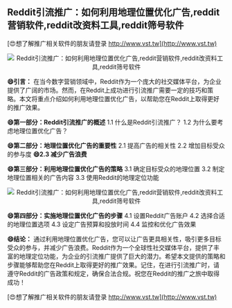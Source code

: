 ## **Reddit引流推广：如何利用地理位置优化广告,reddit营销软件,reddit改资料工具,reddit筛号软件**

[😍想了解推广相关软件的朋友请登录 http://www.vst.tw](http://www.vst.tw)

 <center><img src="https://vst.tw/MP4/tuiguang/png/3.png" alt="Reddit引流推广：如何利用地理位置优化广告,reddit营销软件,reddit改资料工具,reddit筛号软件"></center>

**😄引言：**
在当今数字营销领域中，Reddit作为一个庞大的社交媒体平台，为企业提供了广阔的市场。然而，在Reddit上成功进行引流推广需要一定的技巧和策略。本文将重点介绍如何利用地理位置优化广告，以帮助您在Reddit上取得更好的推广效果。

**😄第一部分：Reddit引流推广的概述**
1.1 什么是Reddit引流推广？
1.2 为什么要考虑地理位置优化广告？

**😄第二部分：地理位置优化广告的重要性**
2.1 提高广告的相关性
2.2 增加目标受众的参与度
**😄2.3 减少广告浪费**

**😄第三部分：利用地理位置优化广告的策略**
3.1 确定目标受众的地理位置
3.2 制定地理位置相关的广告内容
3.3 使用Reddit的地理定位功能

 <center><img src="https://vst.tw/MP4/tuiguang/png/0.png" alt="Reddit引流推广：如何利用地理位置优化广告,reddit营销软件,reddit改资料工具,reddit筛号软件"></center>

**😄第四部分：实施地理位置优化广告的步骤**
4.1 设置Reddit广告账户
4.2 选择合适的地理位置选项
4.3 设定广告预算和投放时间
4.4 监控和优化广告效果

**😄结论：**
通过利用地理位置优化广告，您可以让广告更具相关性，吸引更多目标受众的参与，并减少广告浪费。Reddit作为一个全球性社交媒体平台，提供了丰富的地理定位功能，为企业的引流推广提供了巨大的潜力。希望本文提供的策略和步骤能够帮助您在Reddit上取得更好的推广效果。记住，在进行引流推广时，请遵守Reddit的广告政策和规定，确保合法合规。祝您在Reddit的推广之旅中取得成功！

[😍想了解推广相关软件的朋友请登录 http://www.vst.tw](http://www.vst.tw)



